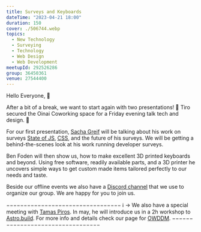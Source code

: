```yaml
---
title: Surveys and Keyboards
dateTime: "2023-04-21 18:00"
duration: 150
cover: ./506744.webp
topics:
  - New Technology
  - Surveying
  - Technology
  - Web Design
  - Web Development
meetupId: 292526286
group: 36450361
venue: 27544400
---
```


Hello Everyone, 👋

After a bit of a break, we want to start again with two presentations! 🚀 Tiro secured the Oinai Coworking space for a Friday evening talk tech and design. 🤩

For our first presentation, [Sacha Greif](https://sachagreif.com/) will be talking about his work on surveys [State of JS](https://stateofjs.com/), [CSS](https://stateofcss.com/en-us/), and the future of his surveys. We will be getting a behind-the-scenes look at his work running developer surveys.

Ben Foden will then show us, how to make excellent 3D printed keyboards and beyond. Using free software, readily available parts, and a 3D printer he uncovers simple ways to get custom made items tailored perfectly to our needs and taste.

Beside our offline events we also have a [Discord channel](https://owddm.com/discord) that we use to organize our group. We are happy for you to join us.

−−−−−−−−−−−−−−−−−−−−−−−−−−−−−−−−−
ℹ️ → We also have a special meeting with [Tamas Piros](https://tpiros.dev/). In may, he will introduce us in a 2h workshop to [Astro.build](https://astro.build/). For more info and details check our page for [OWDDM](https://www.meetup.com/osaka-web-designers-and-developers-meetup/).
−−−−−−−−−−−−−−−−−−−−−−−−−−−−−−−−−

